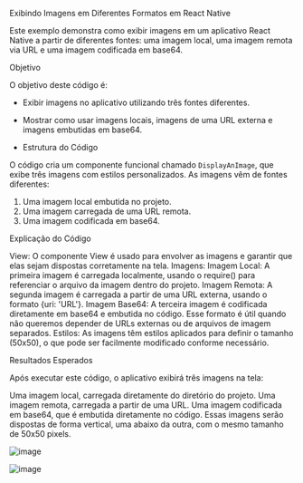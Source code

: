 
Exibindo Imagens em Diferentes Formatos em React Native

Este exemplo demonstra como exibir imagens em um aplicativo React Native a partir de diferentes fontes:
uma imagem local, uma imagem remota via URL e uma imagem codificada em base64.

Objetivo

O objetivo deste código é:
- Exibir imagens no aplicativo utilizando três fontes diferentes.
- Mostrar como usar imagens locais, imagens de uma URL externa e imagens embutidas em base64.

- Estrutura do Código

O código cria um componente funcional chamado `DisplayAnImage`, que exibe três imagens com estilos personalizados. 
As imagens vêm de fontes diferentes:
1. Uma imagem local embutida no projeto.
2. Uma imagem carregada de uma URL remota.
3. Uma imagem codificada em base64.

Explicação do Código

View: O componente View é usado para envolver as imagens e garantir que elas sejam dispostas corretamente na tela.
Imagens:
Imagem Local: A primeira imagem é carregada localmente, usando o require() para referenciar o arquivo da imagem dentro do projeto.
Imagem Remota: A segunda imagem é carregada a partir de uma URL externa, usando o formato {uri: 'URL'}.
Imagem Base64: A terceira imagem é codificada diretamente em base64 e embutida no código. 
Esse formato é útil quando não queremos depender de URLs externas ou de arquivos de imagem separados.
Estilos: As imagens têm estilos aplicados para definir o tamanho (50x50), o que pode ser facilmente modificado conforme necessário.

Resultados Esperados

Após executar este código, o aplicativo exibirá três imagens na tela:

Uma imagem local, carregada diretamente do diretório do projeto.
Uma imagem remota, carregada a partir de uma URL.
Uma imagem codificada em base64, que é embutida diretamente no código.
Essas imagens serão dispostas de forma vertical, uma abaixo da outra, com o mesmo tamanho de 50x50 pixels.



![image](https://github.com/user-attachments/assets/c437fb4a-54cf-4172-ae62-34a76b94f1a3)

![image](https://github.com/user-attachments/assets/8ec2ad27-02d3-4874-a407-53936dc6f923)

